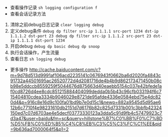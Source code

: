 * 查看操作记录
`sh logging configuration f`
* 查看会话记录方法
1. 清除之前debug日志记录
`clear logging debug`
2. 定义debug条件
`
debug dp filter src-ip 1.1.1.1 src-port 1234 dst-ip 1.1.1.2 dst-port 23
debug dp filter src-ip 1.1.1.2 src-port 23 dst-ip 1.1.1.1 dst-port 1234
`
3. 开启debug
`
debug dp basic
debug dp snoop 
`
4. 执行会话操作，产生流量
5. 查看日志
`sh logging debug`
* 更多操作
http://cache.baiducontent.com/c?m=9d78d513d9991af106acd2235141c0676943f0662ba6d2020fa4843c91732a44501695ac26520772d4d2081716de4b4b9d862173471450b08cb98e5ddccb8559259f5044676d875663d40eaebb5154c037e42bfede1af0cd8726d4ee8cdc851215884404099dedda0b5b43c96cfb033194f6c715404810cdea3334b9046029e8721de95afde4336e0584ebd75e4dc820d4&p=916c8e16d9c100fa01bd9b7e0d15c1&newp=882a9545d5d95ae612b6c7710f4e98231610db2151d7d6176b82c825d7331b001c3bbfb42324150ed7c07d6703ae4e5decf03773330123a3dda5c91d9fb4c57479923c7d3a47&user=baidu&fm=sc&query=hillstone%B7%C0%BB%F0%C7%BD%D5%FB%C0%ED%B5%C4%C8%EB%C3%C5%C3%FC%C1%EE&qid=9b636ad7000064f5&p1=2